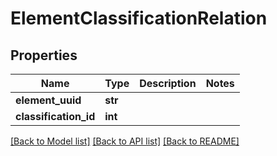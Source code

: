 # ElementClassificationRelation


## Properties
Name | Type | Description | Notes
------------ | ------------- | ------------- | -------------
**element_uuid** | **str** |  | 
**classification_id** | **int** |  | 

[[Back to Model list]](../README.md#documentation-for-models) [[Back to API list]](../README.md#documentation-for-api-endpoints) [[Back to README]](../README.md)


